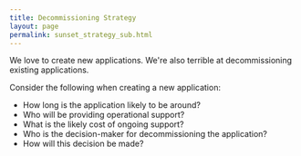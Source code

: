 ```yaml
---
title: Decommissioning Strategy
layout: page
permalink: sunset_strategy_sub.html
---
```


We love to create new applications. We're also terrible at decommissioning existing applications.

Consider the following when creating a new application:

 * How long is the application likely to be around?
 * Who will be providing operational support?
 * What is the likely cost of ongoing support?
 * Who is the decision-maker for decommissioning the application?
 * How will this decision be made?
